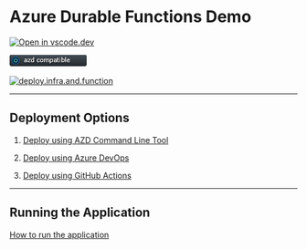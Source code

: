 # Azure Durable Functions Demo

[![Open in vscode.dev](https://img.shields.io/badge/Open%20in-vscode.dev-blue)][1]

[1]: https://vscode.dev/github/lluppesms/durable.function.demo/

![azd Compatible](./Docs/images/AZD_Compatible.png)

[![deploy.infra.and.function](https://github.com/lluppesms/durable.function.demo/actions/workflows/deploy-infra-function.yml/badge.svg)](https://github.com/lluppesms/durable.function.demo/actions/workflows/deploy-infra-function.yml)

---

## Deployment Options

1. [Deploy using AZD Command Line Tool](./Docs/AzdDeploy.md)

2. [Deploy using Azure DevOps](./.azdo/readme.md)

3. [Deploy using GitHub Actions](./.github/workflows-readme.md)

---

## Running the Application

[How to run the application](./Docs/RunApplication.md)
